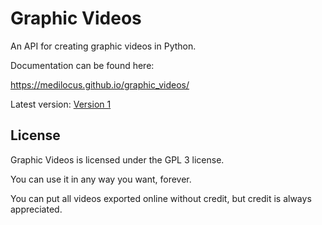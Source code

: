# Graphic Videos

An API for creating graphic videos in Python.

Documentation can be found here:

https://medilocus.github.io/graphic_videos/

Latest version: [Version 1][latest]

## License

Graphic Videos is licensed under the GPL 3 license.

You can use it in any way you want, forever.

You can put all videos exported online without credit, but credit is always appreciated.


[latest]: https://github.com/medilocus/graphic_videos/releases/tag/v1.0
